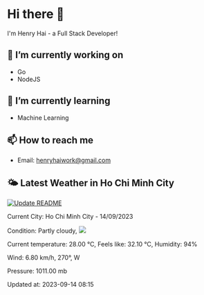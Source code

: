 # Hi there 👋

I'm Henry Hai - a Full Stack Developer!

## 🔭 I’m currently working on

- Go
- NodeJS

## 🌱 I’m currently learning

- Machine Learning

## 📫 How to reach me

- Email: <henryhaiwork@gmail.com>

## 🌤️ Latest Weather in Ho Chi Minh City
[![Update README](https://github.com/henry0hai/henry0hai/actions/workflows/udpateReadme.yml/badge.svg)](https://github.com/henry0hai/henry0hai/actions/workflows/udpateReadme.yml)
<!-- WEATHER:START -->Current City: Ho Chi Minh City - 14/09/2023

Condition: Partly cloudy, <img src="https://cdn.weatherapi.com/weather/64x64/day/116.png"/>

Current temperature: 28.00 °C, Feels like: 32.10 °C, Humidity: 94%

Wind: 6.80 km/h, 270°, W

Pressure: 1011.00 mb

Updated at: 2023-09-14 08:15<!-- WEATHER:END -->
